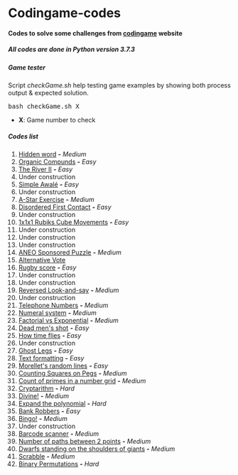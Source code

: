 Codingame-codes
===============

#### Codes to solve some challenges from [codingame](https://www.codingame.com) website
##### All codes are done in Python version 3.7.3

##### Game tester

Script _checkGame.sh_ help testing game examples by showing both process
output & expected solution.
<pre>bash checkGame.sh X</pre>
- **X**: Game number to check

##### Codes list

001. [Hidden word](https://github.com/rk4rdo/codingame-codes/tree/master/G001-HiddenWord) **_-_** _Medium_
002. [Organic Compunds](https://github.com/rk4rdo/codingame-codes/tree/master/G002-OrganicCompounds) **_-_** _Easy_
003. [The River II](https://github.com/rk4rdo/codingame-codes/tree/master/G003-TheRiverII) **_-_** _Easy_
004. Under construction
005. [Simple Awalé](https://github.com/rk4rdo/codingame-codes/tree/master/G005-SimpleAwale) **_-_** _Easy_
006. Under construction
007. [A-Star Exercise](https://github.com/rk4rdo/codingame-codes/tree/master/G007-AStarExercise) **_-_** _Medium_
008. [Disordered First Contact](https://github.com/rk4rdo/codingame-codes/tree/master/G008-DisorderedFirstContact) **_-_** _Easy_
009. Under construction
010. [1x1x1 Rubiks Cube Movements](https://github.com/rk4rdo/codingame-codes/tree/master/G010-1v1v1RubiksCubeMovements) **_-_** _Easy_
011. Under construction
012. Under construction
013. Under construction
014. [ANEO Sponsored Puzzle](https://github.com/rk4rdo/codingame-codes/tree/master/G014-ANEOSponsoredPuzzle) **_-_** _Medium_
015. [Alternative Vote](https://github.com/rk4rdo/codingame-codes/tree/master/G015-AlternativeVote)
016. [Rugby score](https://github.com/rk4rdo/codingame-codes/tree/master/G016-RugbyScore) **_-_** _Easy_
017. Under construction
018. Under construction
019. [Reversed Look-and-say](https://github.com/rk4rdo/codingame-codes/tree/master/G019-ReversedLookAndSay) **_-_** _Medium_
020. Under construction
021. [Telephone Numbers](https://github.com/rk4rdo/codingame-codes/tree/master/G021-TelephoneNumbers) **_-_** _Medium_
022. [Numeral system](https://github.com/rk4rdo/codingame-codes/tree/master/G022-NumeralSystem) **_-_** _Medium_
023. [Factorial vs Exponential](https://github.com/rk4rdo/codingame-codes/tree/master/G023-FactorialVsExponential) **_-_** _Medium_
024. [Dead men's shot](https://github.com/rk4rdo/codingame-codes/tree/master/G024-DeadMenShot) **_-_** _Easy_
025. [How time flies](https://github.com/rk4rdo/codingame-codes/tree/master/G025-HowTimeFlies) **_-_** _Easy_
026. Under construction
027. [Ghost Legs](https://github.com/rk4rdo/codingame-codes/tree/master/G027-GhostLegs) **_-_** _Easy_
028. [Text formatting](https://github.com/rk4rdo/codingame-codes/tree/master/G028-TextFormatting) **_-_** _Easy_
029. [Morellet's random lines](https://github.com/rk4rdo/codingame-codes/tree/master/G029-MorelletRandomLines) **_-_** _Easy_
030. [Counting Squares on Pegs](https://github.com/rk4rdo/codingame-codes/tree/master/G030-CountingSquaresOnPegs) **_-_** _Medium_
031. [Count of primes in a number grid](https://github.com/rk4rdo/codingame-codes/tree/master/G031-CountPrimesInNumberGrid) **_-_** _Medium_
032. [Cryptarithm](https://github.com/rk4rdo/codingame-codes/tree/master/G032-Cryptarithm) **_-_** _Hard_
033. [Divine!](https://github.com/rk4rdo/codingame-codes/tree/master/G033-Divine) **_-_** _Medium_
034. [Expand the polynomial](https://github.com/rk4rdo/codingame-codes/tree/master/G034-ExpandPolynomial) **_-_** _Hard_
035. [Bank Robbers](https://github.com/rk4rdo/codingame-codes/tree/master/G035-BankRobbers) **_-_** _Easy_
036. [Bingo!](https://github.com/rk4rdo/codingame-codes/tree/master/G036-Bingo) **_-_** _Medium_
037. Under construction
038. [Barcode scanner](https://github.com/rk4rdo/codingame-codes/tree/master/G038-BarcodeScanner) **_-_** _Medium_
039. [Number of paths between 2 points](https://github.com/rk4rdo/codingame-codes/tree/master/G039-NumberPathsBetween2Points) **_-_** _Medium_
040. [Dwarfs standing on the shoulders of giants](https://github.com/rk4rdo/codingame-codes/tree/master/G040-DwarfsStandingShouldersGiants) **_-_** _Medium_
041. [Scrabble](https://github.com/rk4rdo/codingame-codes/tree/master/G041-Scrabble) **_-_** _Medium_
042. [Binary Permutations](https://github.com/rk4rdo/codingame-codes/tree/master/G042-BinaryPermutations) **_-_** _Hard_
